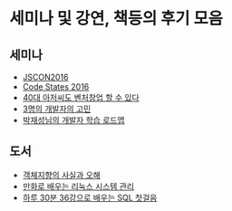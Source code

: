 세미나 및 강연, 책등의 후기 모음
================================

세미나
------

-	[JSCON2016](./jscon2016/README.md)
-	[Code States 2016](./CodeStates2016/README.md)
-	[40대 아저씨도 벤처창업 할 수 있다](./40대아저씨도_벤처창업_할수있다_토크콘서트/README.md)
-	[3명의 개발자의 고민](./3명의_개발자의_고민/README.md)
-	[박재성님의 개발자 학습 로드맵](./개발자학습로드맵/README.md)

도서
----

-	[객체지향의 사실과 오해](./객체지향의_사실과_오해/README.md)
-	[만화로 배우는 리눅스 시스템 관리](./만화로_배우는_리눅스_시스템_관리/README.md)
-	[하루 30분 36강으로 배우는 SQL 첫걸음](./SQL첫걸음/README.md)
